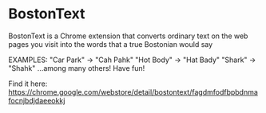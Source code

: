 BostonText
==========

BostonText is a Chrome extension that converts ordinary text on the web pages you visit into the words that a true Bostonian would say

EXAMPLES: 
"Car Park" -> "Cah Pahk"
"Hot Body" -> "Hat Bady"
"Shark" -> "Shahk"
...among many others! Have fun!

Find it here:
https://chrome.google.com/webstore/detail/bostontext/fagdmfodfbpbdnmafocnjbdjdaeeokkj
